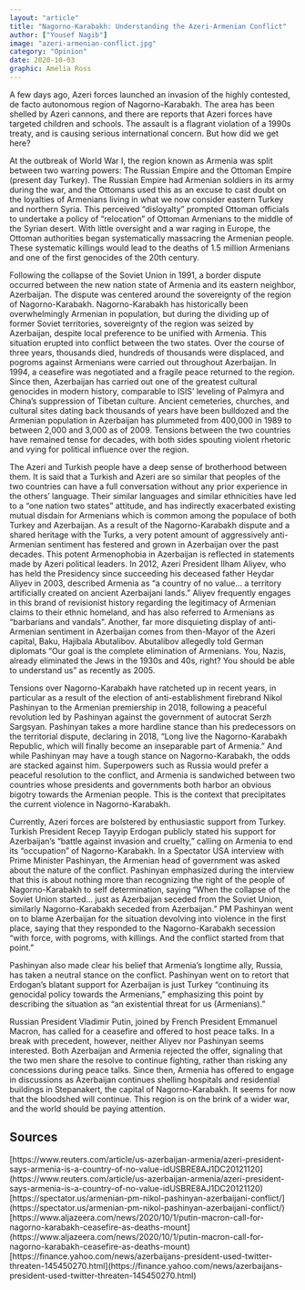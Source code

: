 ```yaml
---
layout: "article"
title: "Nagorno-Karabakh: Understanding the Azeri-Armenian Conflict"
author: ["Yousef Nagib"]
image: "azeri-armenian-conflict.jpg"
category: "Opinion"
date: 2020-10-03
graphic: Amelia Ross
---
```

A few days ago, Azeri forces launched an invasion of the highly contested, de facto autonomous region of Nagorno-Karabakh. The area has been shelled by Azeri cannons, and there are reports that Azeri forces have targeted children and schools. The assault is a flagrant violation of a 1990s treaty, and is causing serious international concern. But how did we get here?

At the outbreak of World War I, the region known as Armenia was split between two warring powers: The Russian Empire and the Ottoman Empire (present day Turkey). The Russian Empire had Armenian soldiers in its army during the war, and the Ottomans used this as an excuse to cast doubt on the loyalties of Armenians living in what we now consider eastern Turkey and northern Syria. This perceived “disloyalty” prompted Ottoman officials to undertake a policy of “relocation” of Ottoman Armenians to the middle of the Syrian desert. With little oversight and a war raging in Europe, the Ottoman authorities began systematically massacring the Armenian people. These systematic killings would lead to the deaths of 1.5 million Armenians and one of the first genocides of the 20th century.

Following the collapse of the Soviet Union in 1991, a border dispute occurred between the new nation state of Armenia and its eastern neighbor, Azerbaijan. The dispute was centered around the sovereignty of the region of Nagorno-Karabakh. Nagorno-Karabakh has historically been overwhelmingly Armenian in population, but during the dividing up of former Soviet territories, sovereignty of the region was seized by Azerbaijan, despite local preference to be unified with Armenia. This situation erupted into conflict between the two states. Over the course of three years, thousands died, hundreds of thousands were displaced, and pogroms against Armenians were carried out throughout Azerbaijan. In 1994, a ceasefire was negotiated and a fragile peace returned to the region. Since then, Azerbaijan has carried out one of the greatest cultural genocides in modern history, comparable to ISIS’ leveling of Palmyra and China’s suppression of Tibetan culture. Ancient cemeteries, churches, and cultural sites dating back thousands of years have been bulldozed and the Armenian population in Azerbaijan has plummeted from 400,000 in 1989 to between 2,000 and 3,000 as of 2009. Tensions between the two countries have remained tense for decades, with both sides spouting violent rhetoric and vying for political influence over the region.

The Azeri and Turkish people have a deep sense of brotherhood between them. It is said that a Turkish and Azeri are so similar that peoples of the two countries can have a full conversation without any prior experience in the others’ language. Their similar languages and similar ethnicities have led to a “one nation two states” attitude, and has indirectly exacerbated existing mutual disdain for Armenians which is common among the populace of both Turkey and Azerbaijan. As a result of the Nagorno-Karabakh dispute and a shared heritage with the Turks, a very potent amount of aggressively anti-Armenian sentiment has festered and grown in Azerbaijan over the past decades. This potent Armenophobia in Azerbaijan is reflected in statements made by Azeri political leaders. In 2012, Azeri President Ilham Aliyev, who has held the Presidency since succeeding his deceased father Heydar Aliyev in 2003, described Armenia as “a country of no value… a territory artificially created on ancient Azerbaijani lands.” Aliyev frequently engages in this brand of revisionist history regarding the legitimacy of Armenian claims to their ethnic homeland, and has also referred to Armenians as “barbarians and vandals”. Another, far more disquieting display of anti-Armenian sentiment in Azerbaijan comes from then-Mayor of the Azeri capital, Baku, Hajibala Abutalibov. Abutalibov allegedly told German diplomats “Our goal is the complete elimination of Armenians. You, Nazis, already eliminated the Jews in the 1930s and 40s, right? You should be able to understand us” as recently as 2005.

Tensions over Nagorno-Karabakh have ratcheted up in recent years, in particular as a result of the election of anti-establishment firebrand Nikol Pashinyan to the Armenian premiership in 2018, following a peaceful revolution led by Pashinyan against the government of autocrat Serzh Sargsyan. Pashinyan takes a more hardline stance than his predecessors on the territorial dispute, declaring in 2018, “Long live the Nagorno-Karabakh Republic, which will finally become an inseparable part of Armenia.” And while Pashinyan may have a tough stance on Nagorno-Karabakh, the odds are stacked against him. Superpowers such as Russia would prefer a peaceful resolution to the conflict, and Armenia is sandwiched between two countries whose presidents and governments both harbor an obvious bigotry towards the Armenian people. This is the context that precipitates the current violence in Nagorno-Karabakh.

Currently, Azeri forces are bolstered by enthusiastic support from Turkey. Turkish President Recep Tayyip Erdogan publicly stated his support for Azerbaijan’s “battle against invasion and cruelty,” calling on Armenia to end its “occupation” of Nagorno-Karabakh. In a Spectator USA interview with Prime Minister Pashinyan, the Armenian head of government was asked about the nature of the conflict. Pashinyan emphasized during the interview that this is about nothing more than recognizing the right of the people of Nagorno-Karabakh to self determination, saying “When the collapse of the Soviet Union started… just as Azerbaijan seceded from the Soviet Union, similarly Nagorno-Karabakh seceded from Azerbaijan.” PM Pashinyan went on to blame Azerbaijan for the situation devolving into violence in the first place, saying that they responded to the Nagorno-Karabakh secession “with force, with pogroms, with killings. And the conflict started from that point.”

Pashinyan also made clear his belief that Armenia’s longtime ally, Russia, has taken a neutral stance on the conflict. Pashinyan went on to retort that Erdogan’s blatant support for Azerbaijan is just Turkey “continuing its genocidal policy towards the Armenians,” emphasizing this point by describing the situation as “an existential threat for us (Armenians).”

Russian President Vladimir Putin, joined by French President Emmanuel Macron, has called for a ceasefire and offered to host peace talks. In a break with precedent, however, neither Aliyev nor Pashinyan seems interested. Both Azerbaijan and Armenia rejected the offer, signaling that the two men share the resolve to continue fighting, rather than risking any concessions during peace talks. Since then, Armenia has offered to engage in discussions as Azerbaijan continues shelling hospitals and residential buildings in Stepanakert, the capital of Nagorno-Karabakh. It seems for now that the bloodshed will continue. This region is on the brink of a wider war, and the world should be paying attention.

## Sources
<div class="noindent" markdown="1">
[https://www.reuters.com/article/us-azerbaijan-armenia/azeri-president-says-armenia-is-a-country-of-no-value-idUSBRE8AJ1DC20121120](https://www.reuters.com/article/us-azerbaijan-armenia/azeri-president-says-armenia-is-a-country-of-no-value-idUSBRE8AJ1DC20121120)  
[https://spectator.us/armenian-pm-nikol-pashinyan-azerbaijani-conflict/](https://spectator.us/armenian-pm-nikol-pashinyan-azerbaijani-conflict/)  
[https://www.aljazeera.com/news/2020/10/1/putin-macron-call-for-nagorno-karabakh-ceasefire-as-deaths-mount](https://www.aljazeera.com/news/2020/10/1/putin-macron-call-for-nagorno-karabakh-ceasefire-as-deaths-mount)  
[https://finance.yahoo.com/news/azerbaijans-president-used-twitter-threaten-145450270.html](https://finance.yahoo.com/news/azerbaijans-president-used-twitter-threaten-145450270.html)  
</div>
